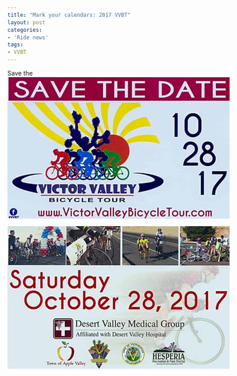 ```yaml
---
title: "Mark your calendars: 2017 VVBT"
layout: post
categories:
- 'Ride news'
tags:
- VVBT
---
```


Save the 
![2017 VVBT 1](/assets/img/2016/10/2017-vvbt-announce-1.jpg) 

![2017 VVBT 2](/assets/img/2016/10/2017-vvbt-announce-2.jpg)
